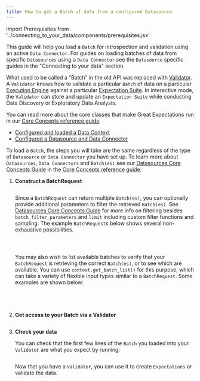 ```yaml
---
title: How to get a Batch of data from a configured Datasource
---
```

import Prerequisites from '../connecting_to_your_data/components/prerequisites.jsx'

This guide will help you load a `Batch` for introspection and validation using an active `Data Connector`. For guides on loading batches of data from specific `Datasources` using a `Data Connector` see the `Datasource` specific guides in the "Connecting to your data" section.

What used to be called a “Batch” in the old API was replaced with [Validator](../../reference/validation.md). A `Validator` knows how to validate a particular `Batch` of data on a particular [Execution Engine](../../reference/execution_engine.md) against a particular [Expectation Suite](../../reference/expectations/expectations.md). In interactive mode, the `Validator` can store and update an `Expectation Suite` while conducting Data Discovery or Exploratory Data Analysis.

You can read more about the core classes that make Great Expectations run in our [Core Concepts reference guide](../../reference/core_concepts.md).

<Prerequisites>

- [Configured and loaded a Data Context](../../tutorials/getting_started/initialize_a_data_context.md)
- [Configured a Datasource and Data Connector](../../reference/datasources.md)
  
</Prerequisites>

To load a `Batch`, the steps you will take are the same regardless of the type of `Datasource` or `Data Connector` you have set up. To learn more about `Datasources`, `Data Connectors` and `Batch(es)` see our [Datasources Core Concepts Guide](../../reference/datasources.md) in the [Core Concepts reference guide](../../reference/core_concepts.md). 

1. **Construct a BatchRequest**

    ```python file=../../../tests/integration/docusaurus/connecting_to_your_data/how_to_get_a_batch_of_data_from_a_configured_datasource.py#L39-L44
    ```
   
    Since a `BatchRequest` can return multiple `Batch(es)`, you can optionally provide additional parameters to filter the retrieved `Batch(es)`. See [Datasources Core Concepts Guide](../../reference/datasources.md) for more info on filtering besides `batch_filter_parameters` and `limit` including custom filter functions and sampling. The example `BatchRequest`s below shows several non-exhaustive possibilities. 

    ```python file=../../../tests/integration/docusaurus/connecting_to_your_data/how_to_get_a_batch_of_data_from_a_configured_datasource.py#L61-L71
    ```

    ```python file=../../../tests/integration/docusaurus/connecting_to_your_data/how_to_get_a_batch_of_data_from_a_configured_datasource.py#L75-L89
    ```
   
    ```python file=../../../tests/integration/docusaurus/connecting_to_your_data/how_to_get_a_batch_of_data_from_a_configured_datasource.py#L94-L104
    ```
   
    You may also wish to list available batches to verify that your `BatchRequest` is retrieving the correct `Batch(es)`, or to see which are available. You can use `context.get_batch_list()` for this purpose, which can take a variety of flexible input types similar to a `BatchRequest`. Some examples are shown below:

    ```python file=../../../tests/integration/docusaurus/connecting_to_your_data/how_to_get_a_batch_of_data_from_a_configured_datasource.py#L109-L114
    ```
    ```python file=../../../tests/integration/docusaurus/connecting_to_your_data/how_to_get_a_batch_of_data_from_a_configured_datasource.py#L117-L118
    ```
   
    ```python file=../../../tests/integration/docusaurus/connecting_to_your_data/how_to_get_a_batch_of_data_from_a_configured_datasource.py#L121-L127
    ```
   
    ```python file=../../../tests/integration/docusaurus/connecting_to_your_data/how_to_get_a_batch_of_data_from_a_configured_datasource.py#L136-L142
    ```

2. **Get access to your Batch via a Validator**

    ```python file=../../../tests/integration/docusaurus/connecting_to_your_data/how_to_get_a_batch_of_data_from_a_configured_datasource.py#L147-L154
    ```

3. **Check your data**

    You can check that the first few lines of the `Batch` you loaded into your `Validator` are what you expect by running:

    ```python file=../../../tests/integration/docusaurus/connecting_to_your_data/how_to_get_a_batch_of_data_from_a_configured_datasource.py#L156
    ```

    Now that you have a `Validator`, you can use it to create `Expectations` or validate the data.



